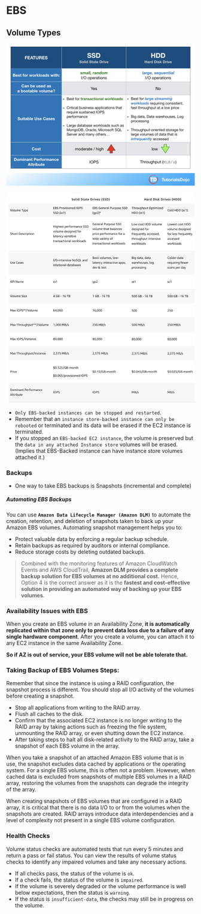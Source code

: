
# EBS

## Volume Types

![alt EBS Volume Type](../images/EBSVolumeTypes.png)


![alt EBS Volume Type2](../images/EBSVolumeTypes2.png)


- `Only EBS-backed instances can be stopped and restarted`.
- Remember that an `instance store-backed instance can only be rebooted` or terminated and its data will be erased if the EC2 instance is terminated.
- If you stopped an `EBS-backed EC2 instance`, the volume is preserved but the `data in any attached Instance store` volumes will be erased. (Implies that EBS-Backed instance can have instance store volumes attached it.)


### Backups     
- One way to take EBS backups is Snapshots (incremental and complete)
##### Automating EBS Backups
You can use **`Amazon Data Lifecycle Manager (Amazon DLM)`** to automate the creation, retention, and deletion of snapshots taken to back up your Amazon EBS volumes. Automating snapshot management helps you to:

- Protect valuable data by enforcing a regular backup schedule.
- Retain backups as required by auditors or internal compliance.
- Reduce storage costs by deleting outdated backups.

>Combined with the monitoring features of Amazon CloudWatch Events and AWS CloudTrail, **Amazon DLM provides a complete backup solution for EBS volumes at no additional cost.** Hence, Option 4 is the correct answer as it is the **fastest and cost-effective solution in providing an automated way of backing up your EBS volumes**.


### Availability Issues with EBS

When you create an EBS volume in an Availability Zone, **it is automatically replicated within that zone only to prevent data loss due to a failure of any single hardware component**. After you create a volume, you can attach it to any EC2 instance in the same Availability Zone.

**So if AZ is out of service, your EBS volume will not be able tolerate that.**


### Taking Backup of EBS Volumes Steps:

Remember that since the instance is using a RAID configuration, the snapshot process is different. You should stop all I/O activity of the volumes before creating a snapshot.  

- Stop all applications from writing to the RAID array.
- Flush all caches to the disk.
- Confirm that the associated EC2 instance is no longer writing to the RAID array by taking actions such as freezing the file system, unmounting the RAID array, or even shutting down the EC2 instance.
-   After taking steps to halt all disk-related activity to the RAID array, take a snapshot of each EBS volume in the array.


When you take a snapshot of an attached Amazon EBS volume that is in use, the snapshot excludes data cached by applications or the operating system. For a single EBS volume, this is often not a problem. However, when cached data is excluded from snapshots of multiple EBS volumes in a RAID array, restoring the volumes from the snapshots can degrade the integrity of the array.

When creating snapshots of EBS volumes that are configured in a RAID array, it is critical that there is no data I/O to or from the volumes when the snapshots are created. RAID arrays introduce data interdependencies and a level of complexity not present in a single EBS volume configuration.


### Health Checks

Volume status checks are automated tests that run every 5 minutes and return a pass or fail status. You can view the results of volume status checks to identify any impaired volumes and take any necessary actions.

- If all checks pass, the status of the volume is `ok`.  
- If a check fails, the status of the volume is `impaired`.
- If the volume is severely degraded or the volume performance is well below expectations, then the status is `warning`.
- If the status is `insufficient-data`, the checks may still be in progress on the volume.
